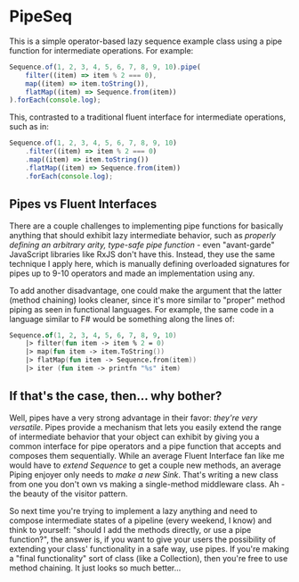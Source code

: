 # PipeSeq
This is a simple operator-based lazy sequence example class using a pipe function for intermediate operations. For example:
```ts
Sequence.of(1, 2, 3, 4, 5, 6, 7, 8, 9, 10).pipe(
    filter((item) => item % 2 === 0),
    map((item) => item.toString()),
    flatMap((item) => Sequence.from(item))
).forEach(console.log);
```
This, contrasted to a traditional fluent interface for intermediate operations, such as in:
```ts
Sequence.of(1, 2, 3, 4, 5, 6, 7, 8, 9, 10)
    .filter((item) => item % 2 === 0)
    .map((item) => item.toString())
    .flatMap((item) => Sequence.from(item))
    .forEach(console.log);
```
## Pipes vs Fluent Interfaces
There are a couple challenges to implementing pipe functions for basically anything that should exhibit lazy intermediate behavior, such as _properly defining an arbitrary arity, type-safe pipe function_ - even "avant-garde" JavaScript libraries like RxJS don't have this. Instead, they use the same technique I apply here, which is manually defining overloaded signatures for pipes up to 9-10 operators and made an implementation using any.

To add another disadvantage, one could make the argument that the latter (method chaining) looks cleaner, since it's more similar to "proper" method piping as seen in functional languages. For example, the same code in a language similar to F# would be something along the lines of:
```fsharp
Sequence.of(1, 2, 3, 4, 5, 6, 7, 8, 9, 10)
    |> filter(fun item -> item % 2 = 0)
    |> map(fun item -> item.ToString())
    |> flatMap(fun item -> Sequence.from(item))
    |> iter (fun item -> printfn "%s" item)
```

## If that's the case, then... why bother? 
Well, pipes have a very strong advantage in their favor: _they're very versatile_. Pipes provide a mechanism that lets you easily extend the range of intermediate behavior that your object can exhibit by giving you a common interface for pipe operators and a pipe function that accepts and composes them sequentially. While an average Fluent Interface fan like me would have to _extend Sequence_ to get a couple new methods, an average Piping enjoyer only needs to _make a new Sink_. That's writing a new class from one you don't own vs making a single-method middleware class. Ah - the beauty of the visitor pattern.

So next time you're trying to implement a lazy anything and need to compose intermediate states of a pipeline (every weekend, I know) and think to yourself: "should I add the methods directly, or use a pipe function?", the answer is, if you want to give your users the possibility of extending your class' functionality in a safe way, use pipes. If you're making a "final functionality" sort of class (like a Collection), then you're free to use method chaining. It just looks so much better...